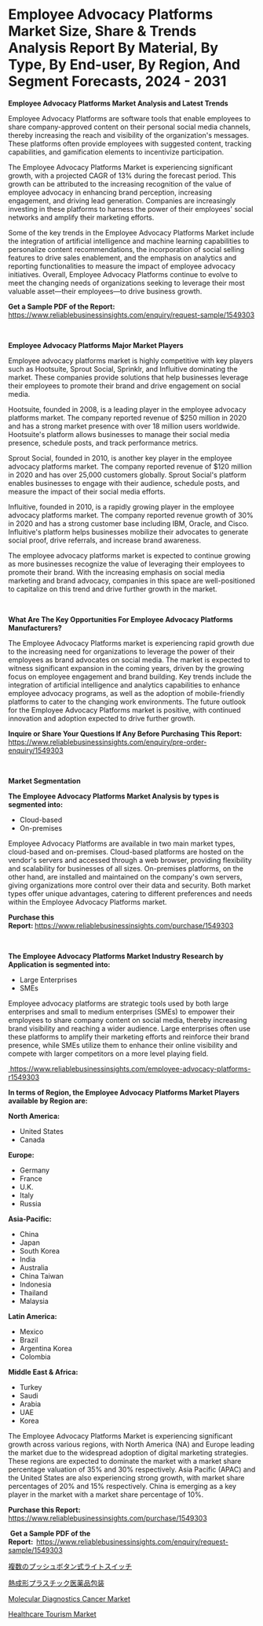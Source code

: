 <p><h1>Employee Advocacy Platforms Market Size, Share & Trends Analysis Report By Material, By Type, By End-user, By Region, And Segment Forecasts, 2024 - 2031</h1></p><p><strong>Employee Advocacy Platforms Market Analysis and Latest Trends</strong></p>
<p><p>Employee Advocacy Platforms are software tools that enable employees to share company-approved content on their personal social media channels, thereby increasing the reach and visibility of the organization's messages. These platforms often provide employees with suggested content, tracking capabilities, and gamification elements to incentivize participation.</p><p>The Employee Advocacy Platforms Market is experiencing significant growth, with a projected CAGR of 13% during the forecast period. This growth can be attributed to the increasing recognition of the value of employee advocacy in enhancing brand perception, increasing engagement, and driving lead generation. Companies are increasingly investing in these platforms to harness the power of their employees' social networks and amplify their marketing efforts.</p><p>Some of the key trends in the Employee Advocacy Platforms Market include the integration of artificial intelligence and machine learning capabilities to personalize content recommendations, the incorporation of social selling features to drive sales enablement, and the emphasis on analytics and reporting functionalities to measure the impact of employee advocacy initiatives. Overall, Employee Advocacy Platforms continue to evolve to meet the changing needs of organizations seeking to leverage their most valuable asset—their employees—to drive business growth.</p></p>
<p><strong>Get a Sample PDF of the Report:&nbsp;</strong> <a href="https://www.reliablebusinessinsights.com/enquiry/request-sample/1549303">https://www.reliablebusinessinsights.com/enquiry/request-sample/1549303</a></p>
<p>&nbsp;</p>
<p><strong>Employee Advocacy Platforms Major Market Players</strong></p>
<p><p>Employee advocacy platforms market is highly competitive with key players such as Hootsuite, Sprout Social, Sprinklr, and Influitive dominating the market. These companies provide solutions that help businesses leverage their employees to promote their brand and drive engagement on social media.</p><p>Hootsuite, founded in 2008, is a leading player in the employee advocacy platforms market. The company reported revenue of $250 million in 2020 and has a strong market presence with over 18 million users worldwide. Hootsuite's platform allows businesses to manage their social media presence, schedule posts, and track performance metrics.</p><p>Sprout Social, founded in 2010, is another key player in the employee advocacy platforms market. The company reported revenue of $120 million in 2020 and has over 25,000 customers globally. Sprout Social's platform enables businesses to engage with their audience, schedule posts, and measure the impact of their social media efforts.</p><p>Influitive, founded in 2010, is a rapidly growing player in the employee advocacy platforms market. The company reported revenue growth of 30% in 2020 and has a strong customer base including IBM, Oracle, and Cisco. Influitive's platform helps businesses mobilize their advocates to generate social proof, drive referrals, and increase brand awareness.</p><p>The employee advocacy platforms market is expected to continue growing as more businesses recognize the value of leveraging their employees to promote their brand. With the increasing emphasis on social media marketing and brand advocacy, companies in this space are well-positioned to capitalize on this trend and drive further growth in the market.</p></p>
<p>&nbsp;</p>
<p><strong>What Are The Key Opportunities For Employee Advocacy Platforms Manufacturers?</strong></p>
<p><p>The Employee Advocacy Platforms market is experiencing rapid growth due to the increasing need for organizations to leverage the power of their employees as brand advocates on social media. The market is expected to witness significant expansion in the coming years, driven by the growing focus on employee engagement and brand building. Key trends include the integration of artificial intelligence and analytics capabilities to enhance employee advocacy programs, as well as the adoption of mobile-friendly platforms to cater to the changing work environments. The future outlook for the Employee Advocacy Platforms market is positive, with continued innovation and adoption expected to drive further growth.</p></p>
<p><strong>Inquire or Share Your Questions If Any Before Purchasing This Report:</strong> <a href="https://www.reliablebusinessinsights.com/enquiry/pre-order-enquiry/1549303">https://www.reliablebusinessinsights.com/enquiry/pre-order-enquiry/1549303</a></p>
<p>&nbsp;</p>
<p><strong>Market Segmentation</strong></p>
<p><strong>The Employee Advocacy Platforms Market Analysis by types is segmented into:</strong></p>
<p><ul><li>Cloud-based</li><li>On-premises</li></ul></p>
<p><p>Employee Advocacy Platforms are available in two main market types, cloud-based and on-premises. Cloud-based platforms are hosted on the vendor's servers and accessed through a web browser, providing flexibility and scalability for businesses of all sizes. On-premises platforms, on the other hand, are installed and maintained on the company's own servers, giving organizations more control over their data and security. Both market types offer unique advantages, catering to different preferences and needs within the Employee Advocacy Platforms market.</p></p>
<p><strong>Purchase this Report:&nbsp;</strong><a href="https://www.reliablebusinessinsights.com/purchase/1549303">https://www.reliablebusinessinsights.com/purchase/1549303</a></p>
<p>&nbsp;</p>
<p><strong>The Employee Advocacy Platforms Market Industry Research by Application is segmented into:</strong></p>
<p><ul><li>Large Enterprises</li><li>SMEs</li></ul></p>
<p><p>Employee advocacy platforms are strategic tools used by both large enterprises and small to medium enterprises (SMEs) to empower their employees to share company content on social media, thereby increasing brand visibility and reaching a wider audience. Large enterprises often use these platforms to amplify their marketing efforts and reinforce their brand presence, while SMEs utilize them to enhance their online visibility and compete with larger competitors on a more level playing field.</p></p>
<p><a href="https://www.reliablebusinessinsights.com/employee-advocacy-platforms-r1549303">&nbsp;https://www.reliablebusinessinsights.com/employee-advocacy-platforms-r1549303</a></p>
<p><strong>In terms of Region, the Employee Advocacy Platforms Market Players available by Region are:</strong></p>
<p>
    <p> <strong> North America: </strong>
        <ul>
            <li>United States</li>
            <li>Canada</li>
        </ul>
        </p> 
    <p> <strong> Europe: </strong>
        <ul>
            <li>Germany</li>
            <li>France</li>
            <li>U.K.</li>
            <li>Italy</li>
            <li>Russia</li>
        </ul>
        </p> 
    <p> <strong> Asia-Pacific: </strong>
        <ul>
            <li>China</li>
            <li>Japan</li>
            <li>South Korea</li>
            <li>India</li>
            <li>Australia</li>
            <li>China Taiwan</li>
            <li>Indonesia</li>
            <li>Thailand</li>
            <li>Malaysia</li>
        </ul>
        </p> 
    <p> <strong> Latin America: </strong>
        <ul>
            <li>Mexico</li>
            <li>Brazil</li>
            <li>Argentina Korea</li>
            <li>Colombia</li>
        </ul>
        </p> 
    <p> <strong> Middle East & Africa: </strong>
        <ul>
            <li>Turkey</li>
            <li>Saudi</li>
            <li>Arabia</li>
            <li>UAE</li>
            <li>Korea</li>
        </ul>
    </p>
    </p>
<p><p>The Employee Advocacy Platforms Market is experiencing significant growth across various regions, with North America (NA) and Europe leading the market due to the widespread adoption of digital marketing strategies. These regions are expected to dominate the market with a market share percentage valuation of 35% and 30% respectively. Asia Pacific (APAC) and the United States are also experiencing strong growth, with market share percentages of 20% and 15% respectively. China is emerging as a key player in the market with a market share percentage of 10%.</p></p>
<p><strong>Purchase this Report: </strong><a href="https://www.reliablebusinessinsights.com/purchase/1549303">https://www.reliablebusinessinsights.com/purchase/1549303</a></p>
<p>&nbsp;<strong>Get a Sample PDF of the Report:&nbsp;&nbsp;</strong><a href="https://www.reliablebusinessinsights.com/enquiry/request-sample/1549303">https://www.reliablebusinessinsights.com/enquiry/request-sample/1549303</a></p>
<p><strong></strong></p>
<p><p><a href="https://github.com/DeonBoer2023/Market-Research-Report-List-2/blob/main/8314825180954.md">複数のプッシュボタン式ライトスイッチ</a></p><p><a href="https://github.com/dawson566/Market-Research-Report-List-2/blob/main/2639702180953.md">熱成形プラスチック医薬品包装</a></p><p><a href="https://github.com/rahu1506/Market-Research-Report-List-5/blob/main/molecular-diagnostics-cancer-market.md">Molecular Diagnostics Cancer Market</a></p><p><a href="https://github.com/juniordelafrance/Market-Research-Report-List-4/blob/main/healthcare-tourism-market.md">Healthcare Tourism Market</a></p></p>